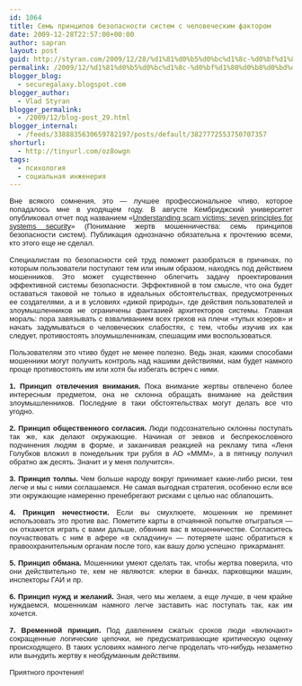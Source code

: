 ```yaml
---
id: 1064
title: Семь принципов безопасности систем с человеческим фактором
date: 2009-12-28T22:57:00+00:00
author: sapran
layout: post
guid: http://styran.com/2009/12/28/%d1%81%d0%b5%d0%bc%d1%8c-%d0%bf%d1%80%d0%b8%d0%bd%d1%86%d0%b8%d0%bf%d0%be%d0%b2-%d0%b1%d0%b5%d0%b7%d0%be%d0%bf%d0%b0%d1%81%d0%bd%d0%be%d1%81%d1%82%d0%b8-%d1%81%d0%b8%d1%81%d1%82%d0%b5%d0%bc-%d1%81/
permalink: /2009/12/%d1%81%d0%b5%d0%bc%d1%8c-%d0%bf%d1%80%d0%b8%d0%bd%d1%86%d0%b8%d0%bf%d0%be%d0%b2-%d0%b1%d0%b5%d0%b7%d0%be%d0%bf%d0%b0%d1%81%d0%bd%d0%be%d1%81%d1%82%d0%b8-%d1%81%d0%b8%d1%81%d1%82%d0%b5%d0%bc-%d1%81/
blogger_blog:
  - securegalaxy.blogspot.com
blogger_author:
  - Vlad Styran
blogger_permalink:
  - /2009/12/blog-post_29.html
blogger_internal:
  - /feeds/3388835630659782197/posts/default/3827772553750707357
shorturl:
  - http://tinyurl.com/oz8owgn
tags:
  - психология
  - социальная инженерия
---
```

<div dir="ltr" style="text-align: left;">
  <div style="text-align: justify;">
    <span style="font-size: small;"><span style="font-family: 'Trebuchet MS', sans-serif;">Вне всякого сомнения, это &#8212; лучшее профессиональное чтиво, которое попадалось мне в уходящем году. В августе Кембриджский университет опубликовал отчет под названием &#171;</span></span><a href="http://www.cl.cam.ac.uk/techreports/UCAM-CL-TR-754.html"><span style="font-size: small;"><span style="font-family: 'Trebuchet MS', sans-serif;">Understanding scam victims:&nbsp;seven principles for systems security</span></span></a><span style="font-size: small;"><span style="font-family: 'Trebuchet MS', sans-serif;">&#187; (Понимание жертв мошенничества: семь принципов безопасности систем). Публикация однозначно обязательна к прочтению всеми, кто этого еще не сделал.&nbsp;</span></span>
  </div>
  
  <div style="text-align: justify;">
    <span style="font-size: small;"><span style="font-family: 'Trebuchet MS', sans-serif;"><br /></span></span>
  </div>
  
  <div style="text-align: justify;">
    <span style="font-size: small;"><span style="font-family: 'Trebuchet MS', sans-serif;">Специалистам по безопасности сей труд поможет разобраться в причинах, по которым пользователи поступают тем или иным образом, находясь под действием мошенников. Это может&nbsp;существенно&nbsp;облегчить задачу проектирования эффективной системы безопасности. Эффективной в том смысле, что она будет оставаться таковой не только в идеальных обстоятельствах, предусмотренных ее&nbsp;создателями, а и в условиях &#171;дикой природы&#187;, где действия пользователей и злоумышленников не ограничены фантазией архитекторов системы. Главная мораль: пора завязывать с взваливанием всех грехов на плечи &#171;тупых юзеров&#187; и начать задумываться о человеческих слабостях, с тем, чтобы изучив их как следует, противостоять злоумышленникам, спешащим ими воспользоваться.</span></span>
  </div>
  
  <div style="text-align: justify;">
    <span style="font-size: small;"><span style="font-family: 'Trebuchet MS', sans-serif;"><br /></span></span>
  </div>
  
  <div style="text-align: justify;">
    <span style="font-size: small;"><span style="font-family: 'Trebuchet MS', sans-serif;">Пользователям это чтиво будет не менее полезно. Ведь зная, какими способами мошенники могут получить контроль над нашими действиями, нам будет намного проще противостоять им или хотя бы избегать встреч с ними.</span></span>
  </div>
  
  <div>
    <div style="text-align: justify;">
      <span style="font-size: small;"><span style="font-family: 'Trebuchet MS', sans-serif;"><br /></span></span>
    </div>
  </div>
  
  <div>
    <div style="text-align: justify;">
      <b><span style="font-size: small;"><span style="font-family: 'Trebuchet MS', sans-serif;">1. Принцип отвлечения внимания.</span></span></b><span style="font-size: small;"><span style="font-family: 'Trebuchet MS', sans-serif;"> Пока внимание жертвы отвлечено более интересным предметом, она не склонна обращать внимание на действия злоумышленников. Последние в таки&nbsp;обстоятельствах&nbsp;могут делать все что угодно.</span></span>
    </div>
  </div>
  
  <div>
    <div style="text-align: justify;">
      <span style="font-size: small;"><span style="font-family: 'Trebuchet MS', sans-serif;"><br /></span></span>
    </div>
  </div>
  
  <div>
    <div style="text-align: justify;">
      <b><span style="font-size: small;"><span style="font-family: 'Trebuchet MS', sans-serif;">2. Принцип общественного согласия. </span></span></b><span style="font-size: small;"><span style="font-family: 'Trebuchet MS', sans-serif;">Люди подсознательно склонны поступать так же, как делают&nbsp;окружающие. Начиная от зевков и беспрекословного подчинения людям в форме, и заканчивая реакцией на рекламу типа &#171;Леня Голубков вложил в понедельник три рубля в АО &#171;МММ&#187;, а в пятницу получил обратно аж десять. Значит и у меня получится&#187;.</span></span>
    </div>
  </div>
  
  <div>
    <div style="text-align: justify;">
      <span style="font-size: small;"><span style="font-family: 'Trebuchet MS', sans-serif;"><br /></span></span>
    </div>
  </div>
  
  <div>
    <div style="text-align: justify;">
      <b><span style="font-size: small;"><span style="font-family: 'Trebuchet MS', sans-serif;">3. Принцип толпы. </span></span></b><span style="font-size: small;"><span style="font-family: 'Trebuchet MS', sans-serif;">Чем больше народу вокруг принимает какие-либо риски, тем легче и мы&nbsp;с ними&nbsp;соглашаемся. Не самая выгодная стратегия, особенно если все эти окружающие намеренно пренебрегают рисками с целью нас облапошить.</span></span>
    </div>
  </div>
  
  <div>
    <div style="text-align: justify;">
      <span style="font-size: small;"><span style="font-family: 'Trebuchet MS', sans-serif;"><br /></span></span>
    </div>
  </div>
  
  <div>
    <div style="text-align: justify;">
      <b><span style="font-size: small;"><span style="font-family: 'Trebuchet MS', sans-serif;">4. Принцип нечестности. </span></span></b><span style="font-size: small;"><span style="font-family: 'Trebuchet MS', sans-serif;">Если вы смухлюете, мошенник не&nbsp;преминет использовать это против вас. Пометите карты в отчаянной попытке отыграться &#8212; он откажется&nbsp;играть&nbsp;с вами дальше, обвинив вас в мошенничестве. Согласитесь поучаствовать с ним в афере &#171;в складчину&#187; &#8212; потеряете шанс обратиться к правоохранительным органам после того, как вашу долю успешно &nbsp;прикарманят.</span></span>
    </div>
  </div>
  
  <div>
    <div style="text-align: justify;">
      <span style="font-size: small;"><span style="font-family: 'Trebuchet MS', sans-serif;"><br /></span></span>
    </div>
  </div>
  
  <div>
    <div style="text-align: justify;">
      <b><span style="font-size: small;"><span style="font-family: 'Trebuchet MS', sans-serif;">5. Принцип обмана.</span></span></b><span style="font-size: small;"><span style="font-family: 'Trebuchet MS', sans-serif;"> Мошенники умеют сделать так, чтобы жертва поверила, что они действительно те, кем не являются: клерки в банках, парковщики машин, инспекторы ГАИ и пр.</span></span>
    </div>
  </div>
  
  <div>
    <div style="text-align: justify;">
      <span style="font-size: small;"><span style="font-family: 'Trebuchet MS', sans-serif;"><br /></span></span>
    </div>
  </div>
  
  <div>
    <div style="text-align: justify;">
      <b><span style="font-size: small;"><span style="font-family: 'Trebuchet MS', sans-serif;">6. Принцип нужд и желаний.</span></span></b><span style="font-size: small;"><span style="font-family: 'Trebuchet MS', sans-serif;"> Зная, чего мы желаем, а еще лучше, в чем крайне нуждаемся, мошенникам намного легче заставить нас поступать так, как им хочется.</span></span>
    </div>
  </div>
  
  <div>
    <div style="text-align: justify;">
      <span style="font-size: small;"><span style="font-family: 'Trebuchet MS', sans-serif;"><br /></span></span>
    </div>
  </div>
  
  <div>
    <div style="text-align: justify;">
      <b><span style="font-size: small;"><span style="font-family: 'Trebuchet MS', sans-serif;">7. Временной принцип. </span></span></b><span style="font-size: small;"><span style="font-family: 'Trebuchet MS', sans-serif;">Под давлением сжатых сроков люди &#171;включают&#187; сокращенные логические цепочки, не&nbsp;предусматривающие&nbsp;критическую оценку происходящего. В таких условиях намного легче проделать что-нибудь незаметно или вынудить жертву к необдуманным действиям.</span></span>
    </div>
  </div>
  
  <div>
    <div style="text-align: justify;">
      <span style="font-size: small;"><span style="font-family: 'Trebuchet MS', sans-serif;"><br /></span></span>
    </div>
  </div>
  
  <div>
    <div style="text-align: justify;">
      <span style="font-size: small;"><span style="font-family: 'Trebuchet MS', sans-serif;">Приятного прочтения!</span></span>
    </div>
  </div>
</div>

<div class="addtoany_share_save_container addtoany_content_bottom">
  <div class="a2a_kit a2a_kit_size_32 addtoany_list a2a_target" id="wpa2a_77">
    <a class="a2a_button_facebook" href="http://www.addtoany.com/add_to/facebook?linkurl=https%3A%2F%2Fblog.styran.com%2F2009%2F12%2F%25d1%2581%25d0%25b5%25d0%25bc%25d1%258c-%25d0%25bf%25d1%2580%25d0%25b8%25d0%25bd%25d1%2586%25d0%25b8%25d0%25bf%25d0%25be%25d0%25b2-%25d0%25b1%25d0%25b5%25d0%25b7%25d0%25be%25d0%25bf%25d0%25b0%25d1%2581%25d0%25bd%25d0%25be%25d1%2581%25d1%2582%25d0%25b8-%25d1%2581%25d0%25b8%25d1%2581%25d1%2582%25d0%25b5%25d0%25bc-%25d1%2581%2F&linkname=%D0%A1%D0%B5%D0%BC%D1%8C%20%D0%BF%D1%80%D0%B8%D0%BD%D1%86%D0%B8%D0%BF%D0%BE%D0%B2%20%D0%B1%D0%B5%D0%B7%D0%BE%D0%BF%D0%B0%D1%81%D0%BD%D0%BE%D1%81%D1%82%D0%B8%20%D1%81%D0%B8%D1%81%D1%82%D0%B5%D0%BC%20%D1%81%20%D1%87%D0%B5%D0%BB%D0%BE%D0%B2%D0%B5%D1%87%D0%B5%D1%81%D0%BA%D0%B8%D0%BC%20%D1%84%D0%B0%D0%BA%D1%82%D0%BE%D1%80%D0%BE%D0%BC" title="Facebook" rel="nofollow" target="_blank"></a><a class="a2a_button_twitter" href="http://www.addtoany.com/add_to/twitter?linkurl=https%3A%2F%2Fblog.styran.com%2F2009%2F12%2F%25d1%2581%25d0%25b5%25d0%25bc%25d1%258c-%25d0%25bf%25d1%2580%25d0%25b8%25d0%25bd%25d1%2586%25d0%25b8%25d0%25bf%25d0%25be%25d0%25b2-%25d0%25b1%25d0%25b5%25d0%25b7%25d0%25be%25d0%25bf%25d0%25b0%25d1%2581%25d0%25bd%25d0%25be%25d1%2581%25d1%2582%25d0%25b8-%25d1%2581%25d0%25b8%25d1%2581%25d1%2582%25d0%25b5%25d0%25bc-%25d1%2581%2F&linkname=%D0%A1%D0%B5%D0%BC%D1%8C%20%D0%BF%D1%80%D0%B8%D0%BD%D1%86%D0%B8%D0%BF%D0%BE%D0%B2%20%D0%B1%D0%B5%D0%B7%D0%BE%D0%BF%D0%B0%D1%81%D0%BD%D0%BE%D1%81%D1%82%D0%B8%20%D1%81%D0%B8%D1%81%D1%82%D0%B5%D0%BC%20%D1%81%20%D1%87%D0%B5%D0%BB%D0%BE%D0%B2%D0%B5%D1%87%D0%B5%D1%81%D0%BA%D0%B8%D0%BC%20%D1%84%D0%B0%D0%BA%D1%82%D0%BE%D1%80%D0%BE%D0%BC" title="Twitter" rel="nofollow" target="_blank"></a><a class="a2a_button_google_plus" href="http://www.addtoany.com/add_to/google_plus?linkurl=https%3A%2F%2Fblog.styran.com%2F2009%2F12%2F%25d1%2581%25d0%25b5%25d0%25bc%25d1%258c-%25d0%25bf%25d1%2580%25d0%25b8%25d0%25bd%25d1%2586%25d0%25b8%25d0%25bf%25d0%25be%25d0%25b2-%25d0%25b1%25d0%25b5%25d0%25b7%25d0%25be%25d0%25bf%25d0%25b0%25d1%2581%25d0%25bd%25d0%25be%25d1%2581%25d1%2582%25d0%25b8-%25d1%2581%25d0%25b8%25d1%2581%25d1%2582%25d0%25b5%25d0%25bc-%25d1%2581%2F&linkname=%D0%A1%D0%B5%D0%BC%D1%8C%20%D0%BF%D1%80%D0%B8%D0%BD%D1%86%D0%B8%D0%BF%D0%BE%D0%B2%20%D0%B1%D0%B5%D0%B7%D0%BE%D0%BF%D0%B0%D1%81%D0%BD%D0%BE%D1%81%D1%82%D0%B8%20%D1%81%D0%B8%D1%81%D1%82%D0%B5%D0%BC%20%D1%81%20%D1%87%D0%B5%D0%BB%D0%BE%D0%B2%D0%B5%D1%87%D0%B5%D1%81%D0%BA%D0%B8%D0%BC%20%D1%84%D0%B0%D0%BA%D1%82%D0%BE%D1%80%D0%BE%D0%BC" title="Google+" rel="nofollow" target="_blank"></a><a class="a2a_button_linkedin" href="http://www.addtoany.com/add_to/linkedin?linkurl=https%3A%2F%2Fblog.styran.com%2F2009%2F12%2F%25d1%2581%25d0%25b5%25d0%25bc%25d1%258c-%25d0%25bf%25d1%2580%25d0%25b8%25d0%25bd%25d1%2586%25d0%25b8%25d0%25bf%25d0%25be%25d0%25b2-%25d0%25b1%25d0%25b5%25d0%25b7%25d0%25be%25d0%25bf%25d0%25b0%25d1%2581%25d0%25bd%25d0%25be%25d1%2581%25d1%2582%25d0%25b8-%25d1%2581%25d0%25b8%25d1%2581%25d1%2582%25d0%25b5%25d0%25bc-%25d1%2581%2F&linkname=%D0%A1%D0%B5%D0%BC%D1%8C%20%D0%BF%D1%80%D0%B8%D0%BD%D1%86%D0%B8%D0%BF%D0%BE%D0%B2%20%D0%B1%D0%B5%D0%B7%D0%BE%D0%BF%D0%B0%D1%81%D0%BD%D0%BE%D1%81%D1%82%D0%B8%20%D1%81%D0%B8%D1%81%D1%82%D0%B5%D0%BC%20%D1%81%20%D1%87%D0%B5%D0%BB%D0%BE%D0%B2%D0%B5%D1%87%D0%B5%D1%81%D0%BA%D0%B8%D0%BC%20%D1%84%D0%B0%D0%BA%D1%82%D0%BE%D1%80%D0%BE%D0%BC" title="LinkedIn" rel="nofollow" target="_blank"></a><a class="a2a_dd addtoany_share_save" href="https://www.addtoany.com/share"></a>
  </div>
</div>